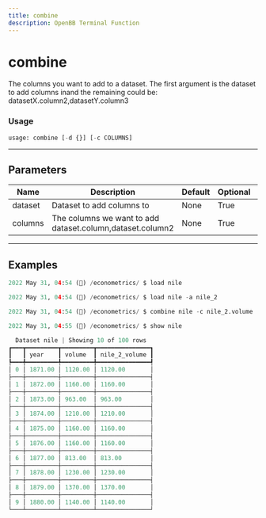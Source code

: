 ```yaml
---
title: combine
description: OpenBB Terminal Function
---
```


# combine

The columns you want to add to a dataset. The first argument is the dataset to add columns inand the remaining could be: datasetX.column2,datasetY.column3

### Usage 
```python
usage: combine [-d {}] [-c COLUMNS]
```

---
## Parameters

| Name | Description | Default | Optional | Choices |
| ---- | ----------- | ------- | -------- | ------- |
| dataset | Dataset to add columns to | None | True | None |
| columns | The columns we want to add dataset.column,dataset.column2 | None | True | None |


---
## Examples

```python
2022 May 31, 04:54 (🦋) /econometrics/ $ load nile

2022 May 31, 04:54 (🦋) /econometrics/ $ load nile -a nile_2

2022 May 31, 04:54 (🦋) /econometrics/ $ combine nile -c nile_2.volume

2022 May 31, 04:55 (🦋) /econometrics/ $ show nile

  Dataset nile | Showing 10 of 100 rows  
┏━━━┳━━━━━━━━━┳━━━━━━━━━┳━━━━━━━━━━━━━━━┓
┃   ┃ year    ┃ volume  ┃ nile_2_volume ┃
┡━━━╇━━━━━━━━━╇━━━━━━━━━╇━━━━━━━━━━━━━━━┩
│ 0 │ 1871.00 │ 1120.00 │ 1120.00       │
├───┼─────────┼─────────┼───────────────┤
│ 1 │ 1872.00 │ 1160.00 │ 1160.00       │
├───┼─────────┼─────────┼───────────────┤
│ 2 │ 1873.00 │ 963.00  │ 963.00        │
├───┼─────────┼─────────┼───────────────┤
│ 3 │ 1874.00 │ 1210.00 │ 1210.00       │
├───┼─────────┼─────────┼───────────────┤
│ 4 │ 1875.00 │ 1160.00 │ 1160.00       │
├───┼─────────┼─────────┼───────────────┤
│ 5 │ 1876.00 │ 1160.00 │ 1160.00       │
├───┼─────────┼─────────┼───────────────┤
│ 6 │ 1877.00 │ 813.00  │ 813.00        │
├───┼─────────┼─────────┼───────────────┤
│ 7 │ 1878.00 │ 1230.00 │ 1230.00       │
├───┼─────────┼─────────┼───────────────┤
│ 8 │ 1879.00 │ 1370.00 │ 1370.00       │
├───┼─────────┼─────────┼───────────────┤
│ 9 │ 1880.00 │ 1140.00 │ 1140.00       │
└───┴─────────┴─────────┴───────────────┘
```


